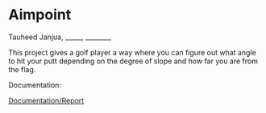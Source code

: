 # Aimpoint

Tauheed Janjua, _____, ________

This project gives a golf player a way where you can figure out what angle to hit your putt depending on the degree of slope and how far you are from the flag.

Documentation:

[Documentation/Report](https://docs.google.com/document/d/1UD9dvnUgoGLj0Sc3J3THTda0bTDEV0687WkBgEN6fZo/edit?usp=sharing)
